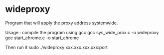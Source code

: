 # wideproxy
Program that will apply the proxy address systemwide.


Usage :
compile the program using gcc
  gcc sys_wide_prox.c -o wideproxy
  gcc start_chrome.c -o start_chrome

Then run it
sudo ./wideproxy xxx.xxx.xxx.xxx:port
